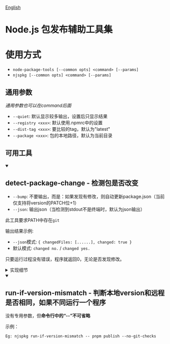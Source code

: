 [English](./README.en.md)

# Node.js 包发布辅助工具集

# 使用方式

-   `node-package-tools [--common opts] <command> [--params]`
-   `njspkg [--common opts] <command> [--params]`

## 通用参数

_通用参数也可以在command后面_

-   `--quiet`: 默认显示较多输出，设置后只显示结果
-   `--registry <xxx>`: 默认使用.npmrc中的设置
-   `--dist-tag <xxx>`: 要比较的tag，默认为"latest"
-   `--package <xxx>`: 包的本地路径，默认为当前目录

## 可用工具

<details open>
<summary><h2>detect-package-change - 检测包是否改变</h2></summary>

-   `--bump`: 不要输出，而是：如果发现有修改，则自动更新package.json（当前仅支持将version的PATCH位+1）
-   `--json`: 输出json（当检测到stdout不是终端时，默认为json输出）

此工具要求PATH中存在`git`

输出结果示例:

-   `--json`模式: `{ changedFiles: [......], changed: true }`
-   默认模式: `changed no.` / `changed yes.`

只要运行过程没有错误，程序就返回0，无论是否发现修改。

<details>
  <summary>实现细节</summary>
  
1. 调用`npm-registry-fetch`包，从npm下载最新的`package.json`，它支持标准http缓存和代理设置
1. 和本地的`package.json`比较`version`字段
    - 如果本地版本号大于远程，则直接判定为`有修改`
1. 从npm下载dist.tarball指定的压缩包，解压到一个临时目录中
1. 在包目录中运行`npm pack`（也支持pnpm、yarn）得到压缩包
1. 检查两个压缩包是否相同
	1. 在临时目录中初始化git仓库
	1. 立即提交前面解压结果
	1. 将打包结果覆盖到同一个目录中
	1. 再次提交
	1. 检查`git log`输出的内容（强制LANG=C）
		- 如果没有任何修改，则判定为`无修改`
1. 如果有`--bump`，调用`semver`修改`package.json`中的`version`字段
2. 否则输出`有修改`
</details>
</details>

<details open>
<summary><h2>run-if-version-mismatch - 判断本地version和远程是否相同，如果不同运行一个程序</h2></summary>

没有专用参数，但**命令行中的“--”不可省略**

示例：

```
Eg: njspkg run-if-version-mismatch -- pnpm publish --no-git-checks
```

</details>
